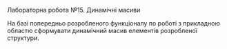 Лабораторна робота №15. Динамічні масиви

На базі попередньо розробленого функціоналу по роботі з прикладною областю сформувати
динамічний масив елементів розробленої структури.
